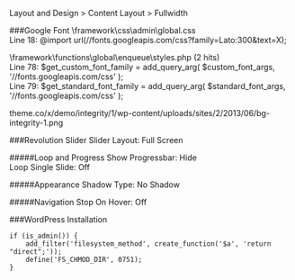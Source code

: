 Layout and Design > Content Layout > Fullwidth

###Google Font
\framework\css\admin\global.css  
Line 18: @import url(//fonts.googleapis.com/css?family=Lato:300&text=X);

\framework\functions\global\enqueue\styles.php (2 hits)  
Line 78:     $get_custom_font_family   = add_query_arg( $custom_font_args,   '//fonts.googleapis.com/css' );  
Line 79:     $get_standard_font_family = add_query_arg( $standard_font_args, '//fonts.googleapis.com/css' );

theme.co/x/demo/integrity/1/wp-content/uploads/sites/2/2013/06/bg-integrity-1.png

###Revolution Slider
Slider Layout: Full Screen

#####Loop and Progress
Show Progressbar: Hide  
Loop Single Slide: Off

#####Appearance
Shadow Type: No Shadow

#####Navigation
Stop On Hover: Off

###WordPress Installation

	if (is_admin()) {
		add_filter('filesystem_method', create_function('$a', 'return "direct";'));
		define('FS_CHMOD_DIR', 0751);
	}